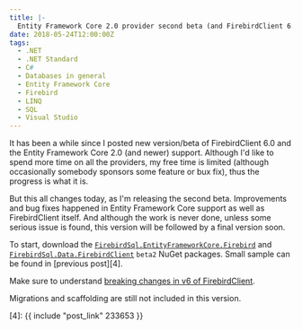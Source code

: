 ```yaml
---
title: |-
  Entity Framework Core 2.0 provider second beta (and FirebirdClient 6.0)
date: 2018-05-24T12:00:00Z
tags:
  - .NET
  - .NET Standard
  - C#
  - Databases in general
  - Entity Framework Core
  - Firebird
  - LINQ
  - SQL
  - Visual Studio
---
```

It has been a while since I posted new version/beta of FirebirdClient 6.0 and the Entity Framework Core 2.0 (and newer) support. Although I'd like to spend more time on all the providers, my free time is limited (although occasionally somebody sponsors some feature or bux fix), thus the progress is what it is.

<!-- excerpt -->

But this all changes today, as I'm releasing the second beta. Improvements and bug fixes happened in Entity Framework Core support as well as FirebirdClient itself. And although the work is never done, unless some serious issue is found, this version will be followed by a final version soon.

To start, download the [`FirebirdSql.EntityFrameworkCore.Firebird`][1] and [`FirebirdSql.Data.FirebirdClient`][2] `beta2` NuGet packages. Small sample can be found in [previous post][4].

Make sure to understand [breaking changes in v6 of FirebirdClient][3].

Migrations and scaffolding are still not included in this version.

[1]: https://www.nuget.org/packages/FirebirdSql.EntityFrameworkCore.Firebird/6.0.0-beta2
[2]: https://www.nuget.org/packages/FirebirdSql.Data.FirebirdClient/6.0.0-beta2
[3]: http://tracker.firebirdsql.org/browse/DNET/fixforversion/10850
[4]: {{ include "post_link" 233653 }}